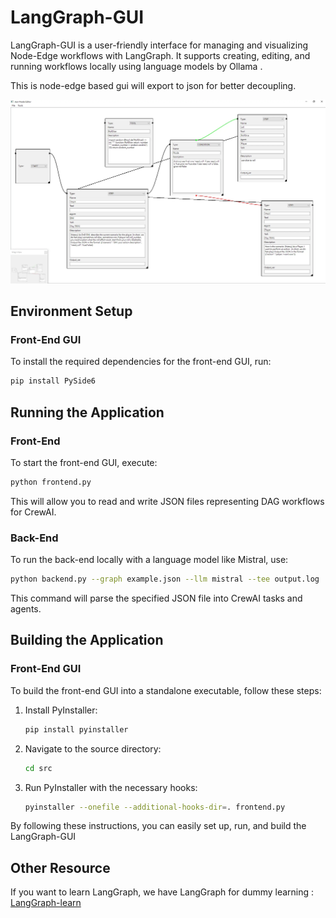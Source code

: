 # LangGraph-GUI

LangGraph-GUI is a user-friendly interface for managing and visualizing Node-Edge workflows with LangGraph. It supports creating, editing, and running workflows locally using language models by Ollama .

This is node-edge based gui will export to json for better decoupling.

![LangGraph-GUI](cover.webp)


## Environment Setup

### Front-End GUI

To install the required dependencies for the front-end GUI, run:
```bash
pip install PySide6
```

## Running the Application

### Front-End

To start the front-end GUI, execute:
```bash
python frontend.py
```
This will allow you to read and write JSON files representing DAG workflows for CrewAI.

### Back-End

To run the back-end locally with a language model like Mistral, use:
```bash
python backend.py --graph example.json --llm mistral --tee output.log
```
This command will parse the specified JSON file into CrewAI tasks and agents.

## Building the Application

### Front-End GUI

To build the front-end GUI into a standalone executable, follow these steps:

1. Install PyInstaller:
    ```bash
    pip install pyinstaller
    ```

2. Navigate to the source directory:
    ```bash
    cd src
    ```

3. Run PyInstaller with the necessary hooks:
    ```bash
    pyinstaller --onefile --additional-hooks-dir=. frontend.py
    ```

By following these instructions, you can easily set up, run, and build the LangGraph-GUI 

## Other Resource
If you want to learn LangGraph, we have LangGraph for dummy learning : [LangGraph-learn](../LangGraph-learn)